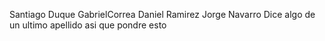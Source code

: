 Santiago Duque
GabrielCorrea
Daniel Ramirez
Jorge Navarro
Dice algo de un ultimo apellido asi que pondre esto
